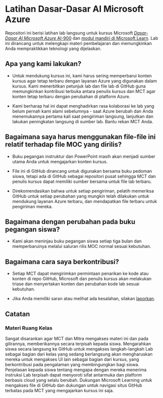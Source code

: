 # Latihan Dasar-Dasar AI Microsoft Azure

Repositori ini berisi latihan lab langsung untuk kursus Microsoft [*Dasar-Dasar AI Microsoft Azure* AI-900](https://docs.microsoft.com/id-id/learn/certifications/courses/ai-900t00) dan [modul mandiri di Microsoft Learn](https://docs.microsoft.com/learn/certifications/azure-ai-fundamentals). Lab ini dirancang untuk melengkapi materi pembelajaran dan memungkinkan Anda mempraktikkan teknologi yang dijelaskan. 

## Apa yang kami lakukan?

- Untuk mendukung kursus ini, kami harus sering memperbarui konten kursus agar tetap terbaru dengan layanan Azure yang digunakan dalam kursus.  Kami menerbitkan petunjuk lab dan file lab di GitHub guna memungkinkan kontribusi terbuka antara penulis kursus dan MCT agar konten tetap terbaru dengan perubahan di platform Azure.

- Kami berharap hal ini dapat menghadirkan rasa kolaborasi ke lab yang belum pernah kami alami sebelumnya - saat Azure berubah dan Anda menemukannya pertama kali saat pengiriman langsung, lanjutkan dan lakukan peningkatan langsung di sumber lab.  Bantu rekan MCT Anda.

## Bagaimana saya harus menggunakan file-file ini relatif terhadap file MOC yang dirilis?

- Buku pegangan instruktur dan PowerPoint masih akan menjadi sumber utama Anda untuk mengajarkan konten kursus.

- File ini di GitHub dirancang untuk digunakan bersama buku pedoman siswa, tetapi ada di GitHub sebagai repositori pusat sehingga MCT dan penulis kursus dapat memiliki sumber bersama untuk file lab terbaru.

- Direkomendasikan bahwa untuk setiap pengiriman, pelatih memeriksa GitHub untuk setiap perubahan yang mungkin telah dilakukan untuk mendukung layanan Azure terbaru, dan mendapatkan file terbaru untuk pengiriman mereka.

## Bagaimana dengan perubahan pada buku pegangan siswa?

- Kami akan meninjau buku pegangan siswa setiap tiga bulan dan memperbaruinya melalui saluran rilis MOC normal sesuai kebutuhan.

## Bagaimana cara saya berkontribusi?

- Setiap MCT dapat mengirimkan permintaan penarikan ke kode atau konten di repo GitHub, Microsoft dan penulis kursus akan melakukan triase dan menyertakan konten dan perubahan kode lab sesuai kebutuhan.

- Jika Anda memiliki saran atau melihat ada kesalahan, silakan [laporkan](https://docs.microsoft.com/learn/support/troubleshooting#report-feedback).

## Catatan 

### Materi Ruang Kelas

Sangat disarankan agar MCT dan Mitra mengakses materi ini dan pada gilirannya, memberikannya secara terpisah kepada siswa.  Mengarahkan siswa secara langsung ke GitHub untuk mengakses langkah-langkah Lab sebagai bagian dari kelas yang sedang berlangsung akan mengharuskan mereka untuk mengakses UI lain sebagai bagian dari kursus, yang berkontribusi pada pengalaman yang membingungkan bagi siswa. Penjelasan kepada siswa tentang mengapa dengan mereka menerima instruksi Lab terpisah dapat menyoroti sifat antarmuka dan platform berbasis cloud yang selalu berubah. Dukungan Microsoft Learning untuk mengakses file di GitHub dan dukungan untuk navigasi situs GitHub terbatas pada MCT yang mengajarkan kursus ini saja.
